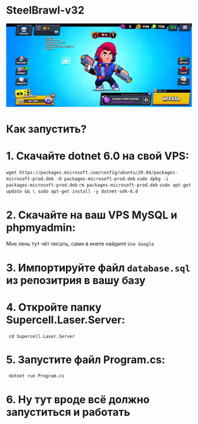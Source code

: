 # SteelBrawl-v32

![Screenshot](https://github.com/GDsWELL/SteelBrawl-v32/blob/main/screen.jpg)

# Как запустить?

  # 1. Скачайте dotnet 6.0 на свой VPS:
  `wget https://packages.microsoft.com/config/ubuntu/20.04/packages-microsoft-prod.deb -O packages-microsoft-prod.deb`
  `sudo dpkg -i packages-microsoft-prod.deb`
  `rm packages-microsoft-prod.deb`
  `sudo apt-get update && \
    sudo apt-get install -y dotnet-sdk-6.0`
  
  # 2. Скачайте на ваш VPS MySQL и phpmyadmin:
  Мне лень тут чёт писать, сами в инете найдите
  `Use Google`
  
  # 3. Импортируйте файл `database.sql` из репозитрия в вашу базу
     
  # 4. Откройте папку Supercell.Laser.Server:
     cd Supercell.Laser.Server
  
  # 5. Запустите файл Program.cs:
     dotnet run Program.cs
     
  # 6. Ну тут вроде всё должно запуститься и работать

   



